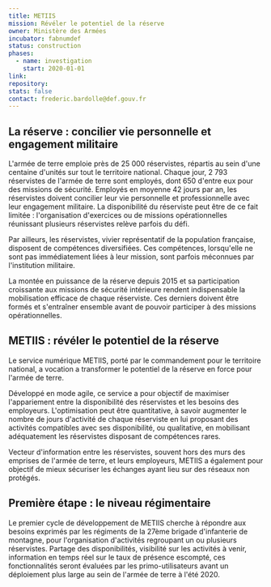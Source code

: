 ```yaml
---
title: METIIS
mission: Révéler le potentiel de la réserve
owner: Ministère des Armées
incubator: fabnumdef
status: construction
phases:
  - name: investigation
    start: 2020-01-01
link:
repository:
stats: false
contact: frederic.bardolle@def.gouv.fr
---
```


## La réserve : concilier vie personnelle et engagement militaire

L'armée de terre emploie près de 25 000 réservistes, répartis au sein d'une centaine d'unités sur tout le territoire national. Chaque jour, 2 793 réservistes de l'armée de terre sont employés, dont 650 d'entre eux pour des missions de sécurité. Employés en moyenne 42 jours par an, les réservistes doivent concilier leur vie personnelle et professionnelle avec leur engagement militaire. La disponibilité du réserviste peut être de ce fait limitée : l'organisation d'exercices ou de missions opérationnelles réunissant plusieurs réservistes relève parfois du défi.

Par ailleurs, les réservistes, vivier représentatif de la population française, disposent de compétences diversifiées. Ces compétences, lorsqu'elle ne sont pas immédiatement liées à leur mission, sont parfois méconnues par l'institution militaire.

La montée en puissance de la réserve depuis 2015 et sa participation croissante aux missions de sécurité intérieure rendent indispensable la mobilisation efficace de chaque réserviste. Ces derniers doivent être formés et s'entraîner ensemble avant de pouvoir participer à des missions opérationnelles.

## METIIS : révéler le potentiel de la réserve

Le service numérique METIIS, porté par le commandement pour le territoire national, a vocation a transformer le potentiel de la réserve en force pour l'armée de terre.

Développé en mode agile, ce service a pour objectif de maximiser l'appariement entre la disponibilité des réservistes et les besoins des employeurs. L'optimisation peut être quantitative, à savoir augmenter le nombre de jours d'activité de chaque réserviste en lui proposant des activités compatibles avec ses disponibilité, ou qualitative, en mobilisant adéquatement les réservistes disposant de compétences rares.

Vecteur d'information entre les réservistes, souvent hors des murs des emprises de l'armée de terre, et leurs employeurs, METIIS a également pour objectif de mieux sécuriser les échanges ayant lieu sur des réseaux non protégés.

##  Première étape : le niveau régimentaire

Le premier cycle de développement de METIIS cherche à répondre aux besoins exprimés par les régiments de la 27ème brigade d'infanterie de montagne, pour l'organisation d'activités regroupant un ou plusieurs réservistes. Partage des disponibilités, visibilité sur les activités à venir, information en temps réel sur le taux de présence escompté, ces fonctionnalités seront évaluées par les primo-utilisateurs avant un déploiement plus large au sein de l'armée de terre à l'été 2020.
